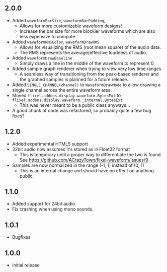 ## 2.0.0
- Added `waveformBarSize`, `waveformBarPadding`,
    - Allows for more customizable waveform designs!
    - Increase the bar size for more blockier waveforms which are also less expensive to compute
- Added `waveformRMSColor`, `waveformDrawRMS`
    - Allows for visualizing the RMS (root mean square) of the audio data.
    - The RMS represents the average/effective loudness of audio.
- Added `waveformDrawBaseline`
    - Simply draws a line in the middle of the waveform to represent 0
- Added sample graph renderer when trying to view very low time ranges
    - A seamless way of transitioning from the peak-based renderer and the graphed samples is planned for a future release.
- Added `SINGLE_CHANNEL(channel)` to `WaveformDrawMode` to allow drawing a single channel across the entire waveform area.
- Moved `flixel.addons.display.waveform.BytesExt` to `flixel.addons.display.waveform._internal.BytesExt`
    - This was never meant to be a public class anyways...
- A good chunk of code was refactored, so probably quite a few bug fixes?

## 1.2.0
- Added experimental HTML5 support
- 32bit audio now assumes it's stored as in Float32 format
    - This is temporary until a proper way to differentiate the two is found. See https://github.com/ACrazyTown/flixel-waveform/issues/9
- Samples are now normalized in the range (-1, 1) instead of (0, 1)
    - This is an internal change and should have no effect on anything public.

## 1.1.0
- Added support for 24bit audio
- Fix crashing when using mono sounds.

## 1.0.1
- Bugfixes

## 1.0.0
- Initial release
